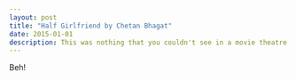 ```yaml
---
layout: post
title: "Half Girlfriend by Chetan Bhagat"
date: 2015-01-01
description: This was nothing that you couldn't see in a movie theatre
---
```


Beh!
